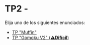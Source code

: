 # TP2 - 

Elija uno de los siguientes enunciados:

- [TP "Muffin"](TP2-muffin.md)
- [TP "Gomoku V2" (**⚠️Difícil**)](TP2-gomoku.md)
